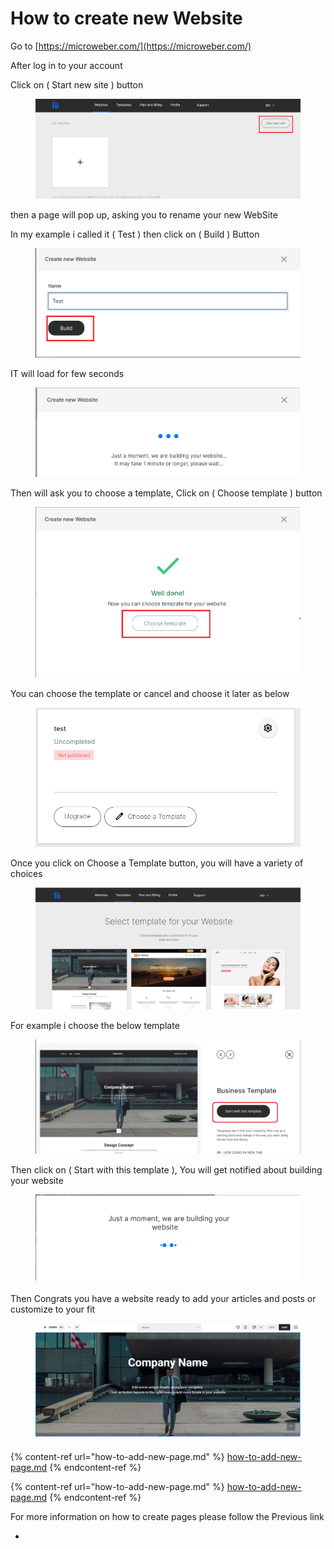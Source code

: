 # How to create new Website

Go to [https://microweber.com/](https://microweber.com/)

After log in to your account

Click on ( Start new site ) button&#x20;

<figure><img src=".gitbook/assets/image (24).png" alt=""><figcaption></figcaption></figure>

then a page will pop up, asking you to rename your new  WebSite&#x20;

In my example i called it ( Test ) then click on ( Build ) Button

<figure><img src=".gitbook/assets/image (26).png" alt=""><figcaption></figcaption></figure>

IT will load for few seconds&#x20;

<figure><img src=".gitbook/assets/image (28).png" alt=""><figcaption></figcaption></figure>

Then will ask you to choose a template, Click on ( Choose template ) button

<figure><img src=".gitbook/assets/image (30).png" alt=""><figcaption></figcaption></figure>

You can choose the template or cancel and choose it later as below

<figure><img src=".gitbook/assets/image (31).png" alt=""><figcaption></figcaption></figure>

Once you click on Choose a Template button, you will have a variety of choices&#x20;

<figure><img src=".gitbook/assets/image (32).png" alt=""><figcaption></figcaption></figure>

For example i choose the below template&#x20;

<figure><img src=".gitbook/assets/image (34).png" alt=""><figcaption></figcaption></figure>

Then click on ( Start with this template ), You will get notified about building your website&#x20;

<figure><img src=".gitbook/assets/image (35).png" alt=""><figcaption></figcaption></figure>

Then Congrats you have a website ready to add your articles and posts or customize to your fit

<figure><img src=".gitbook/assets/image (36).png" alt=""><figcaption></figcaption></figure>

{% content-ref url="how-to-add-new-page.md" %}
[how-to-add-new-page.md](how-to-add-new-page.md)
{% endcontent-ref %}

{% content-ref url="how-to-add-new-page.md" %}
[how-to-add-new-page.md](how-to-add-new-page.md)
{% endcontent-ref %}

For more information on how to create pages please follow the Previous link&#x20;

*
